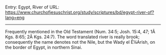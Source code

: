 Entry: Egypt, River of
URL: https://www.churchofjesuschrist.org/study/scriptures/bd/egypt-river-of?lang=eng

---

Frequently mentioned in the Old Testament (Num. 34:5; Josh. 15:4, 47; 1Â Kgs. 8:65; 2Â Kgs. 24:7). The word translated river is really brook; consequently the name denotes not the Nile, but the Wady el Ê¼Arish, on the border of Egypt, in northern Sinai.
